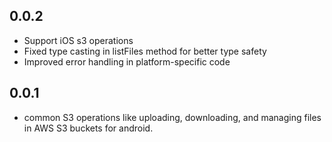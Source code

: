 ## 0.0.2

* Support iOS s3 operations
* Fixed type casting in listFiles method for better type safety
* Improved error handling in platform-specific code

## 0.0.1

* common S3 operations like uploading, downloading, and managing files in AWS S3 buckets for
  android.
